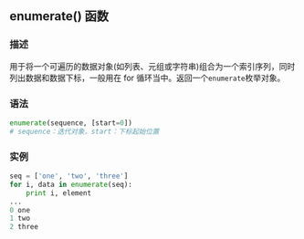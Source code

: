 ##  enumerate() 函数

### 描述

用于将一个可遍历的数据对象(如列表、元组或字符串)组合为一个索引序列，同时列出数据和数据下标，一般用在 for 循环当中。返回一个`enumerate`枚举对象。

### 语法

```python
enumerate(sequence, [start=0])
# sequence：迭代对象，start：下标起始位置
```

### 实例

```python
seq = ['one', 'two', 'three']
for i, data in enumerate(seq):
	print i, element
... 
0 one
1 two
2 three
```

